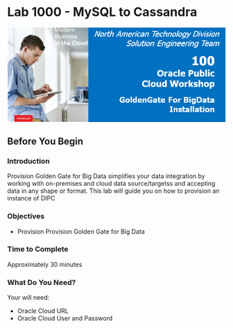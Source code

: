 # Lab 1000 -  MySQL to Cassandra
![](images/100/image100_0.png)


## Before You Begin

### Introduction
Provision Golden Gate for Big Data simplifies your data integration by working with on-premises and cloud data source/targetss and accepting data in any shape or format. This lab will guide you on how to provision an instance of DIPC

### Objectives
- Provision Provision Golden Gate for Big Data 

### Time to Complete
Approximately 30 minutes

### What Do You Need?
Your will need:
- Oracle Cloud URL
- Oracle Cloud User and Password

